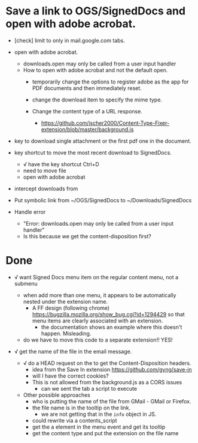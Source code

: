 # Save a link to OGS/SignedDocs and open with adobe acrobat.

+ [check] limit to only in mail.google.com tabs.

+ open with adobe acrobat.
  + downloads.open may only be called from a user input handler
  + How to open with adobe acrobat and not the default open.
    + temporarily change the options to register adobe as the app for PDF documents and then
      immediately reset.
	  
    + change the download item to specify the mime type.
    + Change the content type of a URL response. 
       +  https://github.com/jscher2000/Content-Type-Fixer-extension/blob/master/background.js

+  key to download single attachment or the first pdf one in the document.


+ key shortcut to move the most recent download to SignedDocs.
   + √ have the key shortcut Ctrl+D
   + need to move file
   + open with adobe acrobat


+ intercept downloads from 


+ Put symbolic link from ~/OGS/SignedDocs to ~/Downloads/SignedDocs



+ Handle error
   + "Error: downloads.open may only be called from a user input handler"
   + Is this because we get the content-disposition first?


# Done

+ √ want Signed Docs menu item on the regular content menu, not a submenu
  + when add more than one menu, it appears to be automatically nested
     under the extension name.
	  + A FF design (following chrome) https://bugzilla.mozilla.org/show_bug.cgi?id=1294429
	    so that menu items are clearly associated with an extension.
		  + the documentation shows an example where this doesn't happen. Misleading.
  + do we have to move this code to a separate extension!! YES!


+  √ get the name of the file in the email message.
   + √ do a HEAD request on the to get the Content-Disposition headers.
      + idea from the Save In extension https://github.com/gyng/save-in
      + will I have the correct cookies?
      - This is not allowed from the background.js as a  CORS issues
         + can we sent the tab a script to execute
   + Other possible approaches		 
      + who is putting the name of the file from GMail - GMail or Firefox.
      + the file name is in the tooltip on the link.
         + we are not getting that in the `info` object in JS.
      + could rewrite via a contents_script
      + get the a element in the menu event and get its tooltip
      + get the content type and put the extension on the file name

